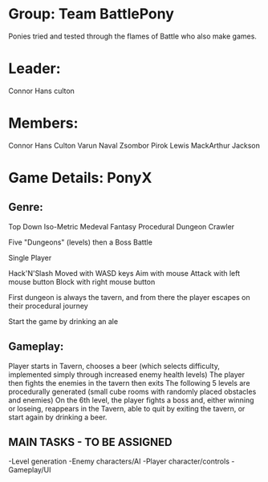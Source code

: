 # Group: Team BattlePony
Ponies tried and tested through the flames of Battle who also make games.

# Leader: 
Connor Hans culton

# Members:
Connor Hans Culton
Varun Naval
Zsombor Pirok
Lewis MackArthur Jackson

# Game Details: PonyX 
## Genre:
Top Down Iso-Metric
Medeval Fantasy
Procedural Dungeon Crawler

Five "Dungeons" (levels) then a Boss Battle

Single Player

Hack'N'Slash
Moved with WASD keys
Aim with mouse
Attack with left mouse button
Block with right mouse button

First dungeon is always the tavern, and from there the player escapes on their procedural journey

Start the game by drinking an ale


## Gameplay:
Player starts in Tavern, chooses a beer (which selects difficulty, implemented simply through increased enemy health levels)
The player then fights the enemies in the tavern then exits
The following 5 levels are procedurally generated (small cube rooms with randomly placed obstacles and enemies)
On the 6th level, the player fights a boss and, either winning or loseing, reappears in the Tavern, able to quit by exiting the tavern, or start again by drinking a beer.

## MAIN TASKS - TO BE ASSIGNED
-Level generation
-Enemy characters/AI
-Player character/controls
-Gameplay/UI
